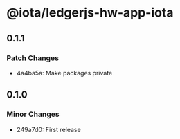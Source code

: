 # @iota/ledgerjs-hw-app-iota

## 0.1.1

### Patch Changes

-   4a4ba5a: Make packages private

## 0.1.0

### Minor Changes

-   249a7d0: First release
